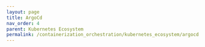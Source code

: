 ```yaml
---
layout: page
title: ArgoCd
nav_order: 4
parent: Kubernetes Ecosystem
permalink: /containerization_orchestration/kubernetes_ecosystem/argocd
---
```

